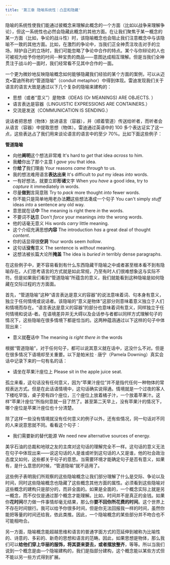 ```yaml
---
title: '第三章 隐喻系统性：凸显和隐藏'
---
```


隐喻的系统性使我们能通过彼概念来理解此概念的一个方面（比如以战争来理解争论），但这一系统性也必然会隐藏此概念的其他方面。在让我们聚焦于某一概念的某一方面（比如，争论的战斗性）时，该隐喻概念也会阻止我们注意概念中与该隐喻不一致的其他方面。比如，在激烈的争论中，当我们正全神贯注攻击对手的立场，辩护自己的立场时，我们可能忽略了争论中合作的特点。某个与你辩论的人也可被视为给予你他的吋间--种宝贵的商品——意图达成相互理解。但是当我们全神贯注于战斗的一面时，我们经常看不见其中合作的一面。

一个更为微妙地反映隐喻概念如何能够隐藏我们经验的某个方面的案例，可以从迈克•雷迪所称的“管道隐喻”（conduit metaphor）中得到体现。雷迪发现我们关于语言的语言大致是通过以下几个复杂的隐喻来建构的：

- 思想（或者“意义”）是物体（IDEAS (Or MEANINGS) ARE OBJECTS. ）
- 语言表达是容器（LINGUISTIC EXPRESSIONS ARE CONTAINERS.）
- 交流是发送（COMMUNICATION IS SENDING.）

说话者把思想（物体〉放进语言（容器），并（顺着管道）传送给听者，而听者会从语言（容器）中提取思想（物体）。雷迪通过英语中的 100 多个表达证实了这一点，这些表达占了我们用来谈论语言的语言中的至少 70%。比如下面这些例子：

**管道隐喻**

- 向他**阐明**这个想法非常难
  It's hard to *get* that idea *across* to him.
- 我**给**你出了那个主意
  I *gave* you that idea.
- 你**给了**我们理由
  Your reasons *came through* to us.
- 我的想法难用语言**表达出来**
  It's difficult to *put* my ideas *into* words.
- 一有好想法，就要立即**形诸**文字
  When you *have* a good idea, try to *capture* it immediately in words.
- 尽量**做到**言简意赅
  Try to *pack* more thought *into* fewer words.
- 你不能只是简单地用老办法**把**这些想法凑成一个句子
  You can't simply *stuff* ideas *into* a sentence any old way. 
- 意思就在话**中**
  The meaning is right there *in* the words.
- 不要词不**达**意
  Don't *force* your meanings *into* the wrong words. 
- 他的话毫无意义
  His words *carry* little meaning.
- 这个介绍充满思想**内容**
  The introduction *has* a great deal of thought *content*. 
- 你的话显得很**空洞**
  Your words seem *hollow*.
- 这句话**没有**意义
  The sentence is *without* meaning.
- 这想法被长篇大论所**掩盖**
  The idea is *buried in* terribly dense paragraphs.

在这些例子中，更不容易看到有什么东西隐藏干隐喻之中或者甚至根本看不到有隐喻存在。人们思考语言的方式就是如此常规，乃至有时人们很难想象这与实际不符。但是如果我们看到“管道隐喻”所蕴含的意义，我们就能看到这种隐喻是如何隐藏在交际过程的方方面面。

首先，“管道隐喻”这种“语言表达是意义的容器”的说法意味着词、句本身有意义，独立于任何情境或说话者。该隐喻的“意义是物体”这部分则意味着意义独立于人们和情境而存在。“语言表达是意义的容器”的部分也意味着词有意义，同样独立于任何情境和说话-者。在语境差异并无大碍以及会话参与者都以同样方式理解句子的情况下，这些隐喻在很多情境下都是恰当的。这两种蕴涵通过以下这样的句子中体现出来：

- 意义就**在**话中
  The meaning *is right there in* the words

根据“管道隐喻”，对于任何句子，都可以说其意义就在话中，这没什么不对。但是在很多情况下语境却至关重要。以下是帕米拉 · 唐宁（Pamela Downing）真实会话中记录下来的一句有名的话：

- 请坐在苹果汁座位上
  Please sit in the apple juice seat.

孤立来看，这句话没有任何意义，因为“苹果汁座位”并不是指代任何一种物体的常规表达方式。但是在此话语情境中，这句话确实说得通。情境就是一个过夜的客人下楼吃早饭，桌子旁有四个座位，三个座位上放着橘子汁，一个放着苹果汁。这样“苹果汁座位”所指何意就一目了然了。甚至第二天早上，没有苹果汁的情况下，哪个座位是苹果汁座位也十分清楚。

除了这样一些没有情境就没有任何意义的例子以外，还有些情况，同一句话对不同的人来说意思就不同。看看这个句子：

- 我们需要新的替代能源
  We need new alternative sources of energy.

美孚石油的总裁和地球之友的主席对这句话的理解完全不一样。这句话的意义无法在句子中体现出来——说这句话的人是谁或听到这句话的人又是谁，他的社会政治态度又如何，这些都关乎句子的意思。当需要环境才能确定句子是否有意义，如果有，是什么意思的时候，“管道隐喻”就不适用了。

这些例子表明我们所观察的这些隐喻概念让我们部分理解了什么是交际、争论以及时间，同时这些隐喻概念也隐藏了这些概念其他方面的属性。必须看到这些隐喻对这些概念的建构只是部分的，而非全面的。如果是全面的，一个概念实际上就是另一概念，而不仅仅是通过那个概念才能理解。比如，时间并不是真正的金钱。如果你**花时间**尽力做一件事情却毫无结果，那么你**要不回你所花费的时间**。这个世界上不存在时间银行。我可以给予你很多时间，但是你无法回报我一样的时间，虽然你能把等量的时间还给我，依此类推。因此，一个隐喻概念的某些部分并不吻合也不可能相吻合。

另一方面，隐喻概念能超越思维和语言的普通字面方式的范延伸到被称为比喻性的、诗意的、多彩的、新奇的思想和语言的范畴。因此，如果思想是物体，那么我们可以**给他们穿上华丽的服饰，将其耍来耍去，或者摆放整齐**，等等。所以当我们说到一个概念是由—个隐喻建构的，我们是指部分建构，这个概念能以某些方式但不能以另一些方式得到扩展。
